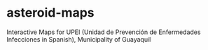 # asteroid-maps
Interactive Maps for UPEI (Unidad de Prevención de Enfermedades Infecciones in Spanish), Municipality of Guayaquil
